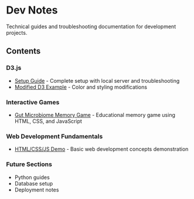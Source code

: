 # Dev Notes

Technical guides and troubleshooting documentation for development projects.

## Contents

### D3.js
- [Setup Guide](d3js/setup-guide.md) - Complete setup with local server and troubleshooting
- [Modified D3 Example](d3js/modified-d3-example1.html) - Color and styling modifications

### Interactive Games
- [Gut Microbiome Memory Game](gut-microbiome-memory-game.html) - Educational memory game using HTML, CSS, and JavaScript

### Web Development Fundamentals
- [HTML/CSS/JS Demo](web-fundamentals/index.html) - Basic web development concepts demonstration

### Future Sections
- Python guides
- Database setup
- Deployment notes
